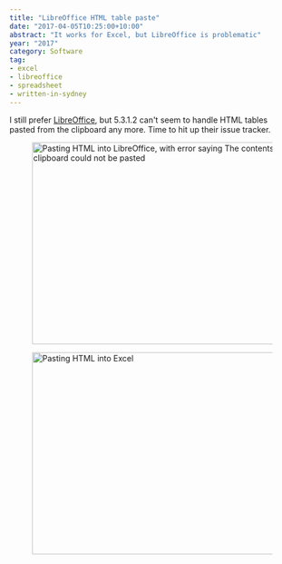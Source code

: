 ```yaml
---
title: "LibreOffice HTML table paste"
date: "2017-04-05T10:25:00+10:00"
abstract: "It works for Excel, but LibreOffice is problematic"
year: "2017"
category: Software
tag:
- excel
- libreoffice
- spreadsheet
- written-in-sydney
---
```

I still prefer [LibreOffice], but 5.3.1.2 can't seem to handle HTML tables pasted from the clipboard any more. Time to hit up their issue tracker.

<figure><img src="https://rubenerd.com/files/2017/html-table-import-libreoffice.png" alt="Pasting HTML into LibreOffice, with error saying The contents of the clipboard could not be pasted" style="width:500px; height:356px;" /></figure>
<figure><img src="https://rubenerd.com/files/2017/html-table-import-excel.png" alt="Pasting HTML into Excel" style="width:500px; height:356px;" /></figure>

[LibreOffice]: http://www.libreoffice.org

